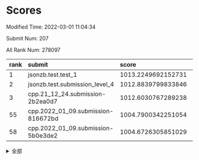 # Scores

Modified Time: 2022-03-01 11:04:34

Submit Num: 207

All Rank Num: 278097

| rank |               submit               |       score        |       sigma        | pk_num |
| :--- | :--------------------------------- | :----------------- | :----------------- | :----- |
| 1    | jsonzb.test.test_1                 | 1013.2249692152731 | 0.7782383929354385 | 5371   |
| 2    | jsonzb.test.submission_level_4     | 1012.8839799833846 | 0.8045393324556167 | 5374   |
| 3    | cpp.21_12_24.submission-2b2ea0d7   | 1012.6030767289238 | 0.7655020419533947 | 5376   |
| 55   | cpp.2022_01_09.submission-816672bd | 1004.7900342251054 | 0.7077887402733042 | 5377   |
| 58   | cpp.2022_01_09.submission-5b0e3de2 | 1004.6726305851029 | 0.7033590243785973 | 5374   |


<details>
<summary>全部</summary>

| rank |                 submit                 |       score        |       sigma        | pk_num |
| :--- | :------------------------------------- | :----------------- | :----------------- | :----- |
| 1    | jsonzb.test.test_1                     | 1013.2249692152731 | 0.7782383929354385 | 5371   |
| 2    | jsonzb.test.submission_level_4         | 1012.8839799833846 | 0.8045393324556167 | 5374   |
| 3    | cpp.21_12_24.submission-2b2ea0d7       | 1012.6030767289238 | 0.7655020419533947 | 5376   |
| 4    | gobigger.level_3.submission_level_3_29 | 1012.2819451986225 | 0.7611758589880971 | 5371   |
| 5    | gobigger.level_3.submission_level_3_43 | 1012.0096492025855 | 0.7872979558425045 | 5374   |
| 6    | gobigger.level_3.submission_level_3_25 | 1011.9536577951803 | 0.7727045548303403 | 5378   |
| 7    | gobigger.level_3.submission_level_3_27 | 1011.2118639071767 | 0.7716912542213354 | 5376   |
| 8    | gobigger.level_3.submission_level_3_48 | 1011.2052381539277 | 0.7646260778814272 | 5373   |
| 9    | gobigger.level_3.submission_level_3_24 | 1011.1297866660568 | 0.7697607748050368 | 5371   |
| 10   | gobigger.level_3.submission_level_3_2  | 1011.0540012437942 | 0.7865927061738801 | 5373   |
| 11   | gobigger.level_3.submission_level_3_13 | 1010.8613512885407 | 0.7636434844191542 | 5372   |
| 12   | gobigger.level_3.submission_level_3_18 | 1010.8495067076111 | 0.7538968905389066 | 5373   |
| 13   | gobigger.level_3.submission_level_3_4  | 1010.8376504422757 | 0.7711693298392807 | 5375   |
| 14   | gobigger.level_3.submission_level_3_5  | 1010.7654262804036 | 0.7769763356055029 | 5370   |
| 15   | gobigger.level_3.submission_level_3_15 | 1010.7482846187487 | 0.7883319130110317 | 5376   |
| 16   | gobigger.level_3.submission_level_3_33 | 1010.6792892892149 | 0.783929028013799  | 5378   |
| 17   | gobigger.level_3.submission_level_3_1  | 1010.6716709066951 | 0.7511160519844243 | 5378   |
| 18   | gobigger.level_3.submission_level_3_38 | 1010.6320893650153 | 0.7691868345892307 | 5374   |
| 19   | gobigger.level_3.submission_level_3_44 | 1010.5571927564062 | 0.746910541184407  | 5377   |
| 20   | gobigger.level_3.submission_level_3_14 | 1010.5124135120069 | 0.7561035262392473 | 5376   |
| 21   | gobigger.level_3.submission_level_3_10 | 1010.4948290964093 | 0.7581205902823392 | 5375   |
| 22   | gobigger.level_3.submission_level_3_28 | 1010.4538414540112 | 0.7745245158390964 | 5367   |
| 23   | gobigger.level_3.submission_level_3_39 | 1010.4207398395857 | 0.745954759851474  | 5381   |
| 24   | gobigger.level_3.submission_level_3_34 | 1010.3748739105044 | 0.7315058139673889 | 5373   |
| 25   | gobigger.level_3.submission_level_3_42 | 1010.3130638326501 | 0.7819322073506029 | 5375   |
| 26   | gobigger.level_3.submission_level_3_40 | 1010.3071297176903 | 0.7645238054318682 | 5380   |
| 27   | gobigger.level_3.submission_level_3_23 | 1010.2789128327782 | 0.7466880408594373 | 5375   |
| 28   | gobigger.level_3.submission_level_3_7  | 1010.2618900973196 | 0.7859897961830605 | 5374   |
| 29   | gobigger.level_3.submission_level_3_12 | 1010.0619406163772 | 0.7473844419737781 | 5374   |
| 30   | gobigger.level_3.submission_level_3_22 | 1009.9354605941691 | 0.7774198375094699 | 5369   |
| 31   | gobigger.level_3.submission_level_3_37 | 1009.9145474396671 | 0.7492019973640484 | 5372   |
| 32   | gobigger.level_3.submission_level_3_20 | 1009.8931518929807 | 0.7536119373142562 | 5373   |
| 33   | gobigger.level_3.submission_level_3_30 | 1009.7974666916291 | 0.757202431187911  | 5369   |
| 34   | gobigger.level_3.submission_level_3_35 | 1009.6889810993889 | 0.7524243854965844 | 5374   |
| 35   | gobigger.level_3.submission_level_3_0  | 1009.6818753739715 | 0.7637022203827691 | 5376   |
| 36   | gobigger.level_3.submission_level_3_31 | 1009.6184353146782 | 0.7281979695128952 | 5369   |
| 37   | gobigger.level_3.submission_level_3_49 | 1009.6023309154014 | 0.7370295485965824 | 5371   |
| 38   | gobigger.level_3.submission_level_3_47 | 1009.5282730815857 | 0.7401325436830651 | 5374   |
| 39   | gobigger.level_3.submission_level_3_36 | 1009.527326788398  | 0.7380520613807804 | 5373   |
| 40   | gobigger.level_3.submission_level_3_19 | 1009.4613844334899 | 0.742240905167327  | 5372   |
| 41   | gobigger.level_3.submission_level_3_6  | 1009.4501151794135 | 0.7463428685932312 | 5370   |
| 42   | gobigger.level_3.submission_level_3_16 | 1009.4395485921473 | 0.765797302131955  | 5375   |
| 43   | gobigger.level_3.submission_level_3_32 | 1009.4327442900253 | 0.7493098279183875 | 5370   |
| 44   | gobigger.level_3.submission_level_3_17 | 1009.4074869623379 | 0.7622265800612029 | 5376   |
| 45   | gobigger.level_3.submission_level_3_26 | 1009.2250257182881 | 0.7309468335969791 | 5375   |
| 46   | gobigger.level_3.submission_level_3_41 | 1009.1496012111313 | 0.7219003851636078 | 5374   |
| 47   | gobigger.level_3.submission_level_3_3  | 1009.129437636489  | 0.7624905495972097 | 5376   |
| 48   | gobigger.level_3.submission_level_3_9  | 1008.9312827478396 | 0.7368141526446371 | 5376   |
| 49   | gobigger.level_3.submission_level_3_11 | 1008.8761973408409 | 0.7699007103705425 | 5375   |
| 50   | gobigger.level_3.submission_level_3_46 | 1008.8722184545837 | 0.7548677881663904 | 5375   |
| 51   | gobigger.level_3.submission_level_3_45 | 1008.7729416623179 | 0.7448866699591195 | 5373   |
| 52   | gobigger.level_3.submission_level_3_8  | 1008.3770251733094 | 0.7390238920144042 | 5375   |
| 53   | gobigger.level_3.submission_level_3_21 | 1008.3359398156502 | 0.750012001991036  | 5370   |
| 54   | gobigger.level_1.submission_level_1_43 | 1005.0334578491337 | 0.73483818876387   | 5375   |
| 55   | cpp.2022_01_09.submission-816672bd     | 1004.7900342251054 | 0.7077887402733042 | 5377   |
| 56   | gobigger.level_1.submission_level_1_16 | 1004.7690637827453 | 0.7217624783398507 | 5382   |
| 57   | gobigger.level_1.submission_level_1_5  | 1004.7480973694151 | 0.7297653621367373 | 5373   |
| 58   | cpp.2022_01_09.submission-5b0e3de2     | 1004.6726305851029 | 0.7033590243785973 | 5374   |
| 59   | gobigger.level_1.submission_level_1_7  | 1004.2981898023613 | 0.7152047073054547 | 5377   |
| 60   | gobigger.level_1.submission_level_1_33 | 1004.29060362098   | 0.7330369910862867 | 5377   |
| 61   | gobigger.level_1.submission_level_1_13 | 1004.287795639725  | 0.7055285101191424 | 5371   |
| 62   | gobigger.level_1.submission_level_1_48 | 1004.2829057103446 | 0.7229471479440525 | 5377   |
| 63   | gobigger.level_1.submission_level_1_8  | 1004.257105661274  | 0.7174787979178082 | 5376   |
| 64   | gobigger.level_1.submission_level_1_49 | 1004.2503159462964 | 0.7333260969553642 | 5373   |
| 65   | gobigger.level_1.submission_level_1_36 | 1004.1411775237729 | 0.7140187640142507 | 5377   |
| 66   | gobigger.level_1.submission_level_1_30 | 1004.0862623563834 | 0.7219116686964865 | 5373   |
| 67   | gobigger.level_1.submission_level_1_14 | 1004.0647911590667 | 0.7166792066415133 | 5376   |
| 68   | gobigger.level_1.submission_level_1_19 | 1003.9940825470077 | 0.7146719808541901 | 5373   |
| 69   | gobigger.level_1.submission_level_1_26 | 1003.9808267397054 | 0.710948325191687  | 5377   |
| 70   | gobigger.level_1.submission_level_1_47 | 1003.9036611595135 | 0.7139998462791769 | 5375   |
| 71   | gobigger.level_1.submission_level_1_39 | 1003.8004333949898 | 0.7219397921695586 | 5374   |
| 72   | gobigger.level_1.submission_level_1_20 | 1003.7816552533128 | 0.7174246375760677 | 5373   |
| 73   | gobigger.level_1.submission_level_1_1  | 1003.7665219298964 | 0.7286693529063853 | 5374   |
| 74   | gobigger.level_1.submission_level_1_28 | 1003.6008146490235 | 0.7128931807112646 | 5378   |
| 75   | gobigger.level_1.submission_level_1_17 | 1003.5891890590605 | 0.7173310617018893 | 5375   |
| 76   | gobigger.level_1.submission_level_1_3  | 1003.4700622803268 | 0.7250919707593995 | 5375   |
| 77   | gobigger.level_1.submission_level_1_22 | 1003.468588188858  | 0.710394500579837  | 5368   |
| 78   | gobigger.level_1.submission_level_1_6  | 1003.4337873650429 | 0.7119634727382211 | 5380   |
| 79   | gobigger.level_1.submission_level_1_11 | 1003.4096947254721 | 0.7127657047178407 | 5379   |
| 80   | gobigger.level_1.submission_level_1_35 | 1003.3970839274465 | 0.7271187680872546 | 5373   |
| 81   | gobigger.level_1.submission_level_1_9  | 1003.383599440192  | 0.710955326983866  | 5376   |
| 82   | gobigger.level_1.submission_level_1_24 | 1003.2017211226272 | 0.7197934106058784 | 5373   |
| 83   | gobigger.level_1.submission_level_1_46 | 1003.1972447784126 | 0.7078512363937501 | 5375   |
| 84   | gobigger.level_1.submission_level_1_38 | 1003.1916092997824 | 0.7226031861978295 | 5373   |
| 85   | gobigger.level_1.submission_level_1_12 | 1003.1781904951537 | 0.7087947882290384 | 5375   |
| 86   | gobigger.level_1.submission_level_1_41 | 1003.1069870985668 | 0.7137286543989567 | 5377   |
| 87   | gobigger.level_1.submission_level_1_37 | 1003.1031640203864 | 0.7171156747818023 | 5376   |
| 88   | gobigger.level_1.submission_level_1_32 | 1003.0732429151852 | 0.7160283589607376 | 5369   |
| 89   | gobigger.level_1.submission_level_1_15 | 1003.0663726192844 | 0.7193845339097821 | 5373   |
| 90   | gobigger.level_1.submission_level_1_23 | 1002.9824029341601 | 0.7139198908505731 | 5374   |
| 91   | gobigger.level_1.submission_level_1_31 | 1002.9786949259834 | 0.7097055568209771 | 5375   |
| 92   | gobigger.level_1.submission_level_1_34 | 1002.9614392482954 | 0.7194684292828017 | 5379   |
| 93   | gobigger.level_1.submission_level_1_29 | 1002.9461402015376 | 0.7154641383395094 | 5381   |
| 94   | gobigger.level_1.submission_level_1_0  | 1002.9263042754308 | 0.7099457274798847 | 5377   |
| 95   | gobigger.level_1.submission_level_1_25 | 1002.8962382010764 | 0.7213145887557281 | 5376   |
| 96   | gobigger.level_1.submission_level_1_18 | 1002.7961782974314 | 0.7300846042051663 | 5374   |
| 97   | gobigger.level_1.submission_level_1_10 | 1002.7386617127877 | 0.7231881503325612 | 5371   |
| 98   | gobigger.level_1.submission_level_1_21 | 1002.699887411833  | 0.7153068031226107 | 5371   |
| 99   | gobigger.level_1.submission_level_1_45 | 1002.6771449487759 | 0.7121056542100185 | 5377   |
| 100  | gobigger.level_1.submission_level_1_44 | 1002.6025214223084 | 0.7073815519583067 | 5378   |
| 101  | gobigger.level_1.submission_level_1_27 | 1002.4252711917468 | 0.7213369722562651 | 5379   |
| 102  | gobigger.level_1.submission_level_1_42 | 1002.3967952209874 | 0.7272217346368017 | 5375   |
| 103  | gobigger.level_1.submission_level_1_4  | 1002.3423458941004 | 0.7212246235123781 | 5371   |
| 104  | gobigger.level_1.submission_level_1_2  | 1002.0632591969458 | 0.7189133617540758 | 5374   |
| 105  | gobigger.level_1.submission_level_1_40 | 1000.639258812435  | 0.7192234172646923 | 5378   |
| 106  | gobigger.random.submission_random_19   | 997.3593833994993  | 0.7282317989352816 | 5376   |
| 107  | gobigger.random.submission_random_40   | 997.3118110342881  | 0.7093962145962261 | 5370   |
| 108  | gobigger.random.submission_random_38   | 996.8927555652336  | 0.7089177152072781 | 5371   |
| 109  | gobigger.random.submission_random_24   | 996.7736630787903  | 0.7049405084676231 | 5374   |
| 110  | gobigger.random.submission_random_30   | 996.736308311443   | 0.7003694521791635 | 5373   |
| 111  | gobigger.random.submission_random_39   | 996.6742596773004  | 0.711785783274523  | 5377   |
| 112  | gobigger.random.submission_random_36   | 996.6350343223274  | 0.7214500091655937 | 5369   |
| 113  | gobigger.random.submission_random_20   | 996.4120515974543  | 0.715499634628099  | 5373   |
| 114  | gobigger.random.submission_random_25   | 996.3753961472285  | 0.7067334311684297 | 5377   |
| 115  | gobigger.random.submission_random_28   | 996.3579310087276  | 0.7277479629734374 | 5376   |
| 116  | gobigger.random.submission_random_5    | 996.2739447879777  | 0.6955887808521165 | 5376   |
| 117  | gobigger.random.submission_random_48   | 996.2160787369085  | 0.7136205777338711 | 5374   |
| 118  | gobigger.random.submission_random_32   | 996.1824415961246  | 0.7158841382802258 | 5377   |
| 119  | gobigger.random.submission_random_45   | 996.1750393287135  | 0.7027888928022322 | 5379   |
| 120  | gobigger.random.submission_random_43   | 996.1573549968164  | 0.7242820789251344 | 5370   |
| 121  | gobigger.random.submission_random_37   | 996.11673648257    | 0.7053691330026229 | 5377   |
| 122  | gobigger.random.submission_random_49   | 996.0470820823356  | 0.6977680026290326 | 5370   |
| 123  | gobigger.random.submission_random_33   | 996.0401413477781  | 0.71469397417477   | 5372   |
| 124  | gobigger.random.submission_random_18   | 996.034108429955   | 0.7108355577206017 | 5374   |
| 125  | gobigger.random.submission_random_27   | 996.0015282381629  | 0.7206362669634019 | 5374   |
| 126  | gobigger.random.submission_random_1    | 995.9854049469285  | 0.7065794934767133 | 5375   |
| 127  | gobigger.random.submission_random_7    | 995.9770759138572  | 0.7073441741999685 | 5370   |
| 128  | gobigger.random.submission_random_0    | 995.9614355835768  | 0.7025461843911295 | 5374   |
| 129  | gobigger.random.submission_random_41   | 995.9111078510646  | 0.7125702728295508 | 5370   |
| 130  | gobigger.random.submission_random_26   | 995.8856538964623  | 0.7046157302764325 | 5372   |
| 131  | gobigger.random.submission_random_16   | 995.8781285053616  | 0.7136792612727045 | 5375   |
| 132  | gobigger.random.submission_random_2    | 995.8730859867993  | 0.7211642220615888 | 5378   |
| 133  | gobigger.random.submission_random_4    | 995.794767502117   | 0.7249366949630677 | 5375   |
| 134  | gobigger.random.submission_random_34   | 995.7851878752292  | 0.7140262903345996 | 5371   |
| 135  | gobigger.random.submission_random_12   | 995.6204422150154  | 0.7143088602441322 | 5380   |
| 136  | gobigger.random.submission_random_31   | 995.5548714485064  | 0.7399858989739958 | 5377   |
| 137  | gobigger.random.submission_random_29   | 995.5470453022899  | 0.7159190455799044 | 5374   |
| 138  | gobigger.random.submission_random_9    | 995.5294115241121  | 0.7091002141250262 | 5370   |
| 139  | gobigger.random.submission_random_35   | 995.5007569840694  | 0.7090374087450205 | 5372   |
| 140  | gobigger.random.submission_random_10   | 995.3773912715372  | 0.7148626707337473 | 5377   |
| 141  | gobigger.random.submission_random_11   | 995.3583554620882  | 0.7268078674918378 | 5373   |
| 142  | gobigger.random.submission_random_47   | 995.3324382626415  | 0.7255513815849256 | 5372   |
| 143  | gobigger.random.submission_random_42   | 995.326963646239   | 0.7333038475908079 | 5376   |
| 144  | gobigger.random.submission_random_15   | 995.2415048986625  | 0.7210180790003216 | 5377   |
| 145  | gobigger.random.submission_random_22   | 995.0598924780968  | 0.7201306035572854 | 5373   |
| 146  | gobigger.random.submission_random_23   | 995.0349340913932  | 0.7076003973290038 | 5375   |
| 147  | gobigger.random.submission_random_44   | 995.0266619177537  | 0.7133874230535266 | 5371   |
| 148  | gobigger.random.submission_random_17   | 995.014792759627   | 0.7229744019817433 | 5368   |
| 149  | gobigger.random.submission_random_13   | 994.9107140245656  | 0.726849541140583  | 5371   |
| 150  | gobigger.random.submission_random_3    | 994.8641439321665  | 0.7142748869037385 | 5374   |
| 151  | gobigger.random.submission_random_8    | 994.8183034748614  | 0.7134185481212254 | 5368   |
| 152  | gobigger.random.submission_random_14   | 994.571997211381   | 0.7227060919157928 | 5371   |
| 153  | gobigger.random.submission_random_21   | 994.5317678935222  | 0.7232700461195294 | 5376   |
| 154  | gobigger.random.submission_random_6    | 994.3827900104008  | 0.725438273896631  | 5371   |
| 155  | gobigger.random.submission_random_46   | 994.2291612097576  | 0.7294960839001171 | 5373   |
| 156  | gobigger.level_2.submission_level_2_2  | 994.0161814230416  | 0.7230854729516788 | 5374   |
| 157  | gobigger.level_2.submission_level_2_37 | 993.9977129116127  | 0.7207780608218846 | 5373   |
| 158  | gobigger.level_2.submission_level_2_6  | 993.7668099101284  | 0.7496000915679235 | 5374   |
| 159  | gobigger.level_2.submission_level_2_11 | 993.5418623674061  | 0.7214536559906357 | 5377   |
| 160  | gobigger.level_2.submission_level_2_20 | 993.4890533227928  | 0.7531687866721243 | 5371   |
| 161  | gobigger.level_2.submission_level_2_22 | 993.3995901023782  | 0.735641477054503  | 5377   |
| 162  | gobigger.level_2.submission_level_2_44 | 993.3766792496164  | 0.7390678079183791 | 5371   |
| 163  | gobigger.level_2.submission_level_2_3  | 993.3622998101702  | 0.7350072325582941 | 5370   |
| 164  | gobigger.level_2.submission_level_2_5  | 993.1478689861194  | 0.7366042051339432 | 5372   |
| 165  | gobigger.level_2.submission_level_2_42 | 993.1124377594224  | 0.7415583053597038 | 5371   |
| 166  | gobigger.level_2.submission_level_2_25 | 993.0642004330384  | 0.7286046037022739 | 5374   |
| 167  | gobigger.level_2.submission_level_2_33 | 992.947384304196   | 0.7451506295668925 | 5370   |
| 168  | gobigger.level_2.submission_level_2_43 | 992.7815435548487  | 0.7670872815508412 | 5370   |
| 169  | gobigger.level_2.submission_level_2_40 | 992.7242503628963  | 0.7509957142434869 | 5364   |
| 170  | gobigger.level_2.submission_level_2_28 | 992.6700783475509  | 0.7523831122061653 | 5376   |
| 171  | gobigger.level_2.submission_level_2_48 | 992.6631021222037  | 0.7518950642266929 | 5376   |
| 172  | gobigger.level_2.submission_level_2_14 | 992.6518043429876  | 0.7515071680876859 | 5372   |
| 173  | gobigger.level_2.submission_level_2_10 | 992.5304943067011  | 0.7293233091933873 | 5369   |
| 174  | gobigger.level_2.submission_level_2_15 | 992.4109269040235  | 0.7347466900040375 | 5377   |
| 175  | gobigger.level_2.submission_level_2_4  | 992.3201250517739  | 0.7602464428452785 | 5374   |
| 176  | gobigger.level_2.submission_level_2_7  | 992.3004060099113  | 0.7520274791592735 | 5374   |
| 177  | gobigger.level_2.submission_level_2_27 | 992.2263205943879  | 0.7484057843863744 | 5371   |
| 178  | gobigger.level_2.submission_level_2_31 | 992.1859155349098  | 0.7391720482510957 | 5371   |
| 179  | gobigger.level_2.submission_level_2_34 | 992.1544569541078  | 0.738713410406199  | 5372   |
| 180  | gobigger.level_2.submission_level_2_8  | 992.1509210851575  | 0.7415068104170814 | 5380   |
| 181  | gobigger.level_2.submission_level_2_30 | 992.0119427556203  | 0.7540989407090017 | 5375   |
| 182  | gobigger.level_2.submission_level_2_21 | 991.9271347532865  | 0.744888090951165  | 5370   |
| 183  | gobigger.level_2.submission_level_2_18 | 991.9139541754586  | 0.7573610912691131 | 5374   |
| 184  | gobigger.level_2.submission_level_2_17 | 991.8682939670091  | 0.7605082808100141 | 5375   |
| 185  | gobigger.level_2.submission_level_2_38 | 991.7652735049809  | 0.754468416449965  | 5375   |
| 186  | gobigger.level_2.submission_level_2_23 | 991.7015936527546  | 0.7478021554715074 | 5375   |
| 187  | gobigger.level_2.submission_level_2_12 | 991.6777389072332  | 0.7801033369943697 | 5373   |
| 188  | gobigger.level_2.submission_level_2_32 | 991.6548914095303  | 0.7762269845643747 | 5374   |
| 189  | gobigger.level_2.submission_level_2_47 | 991.6536222837309  | 0.7443784677986731 | 5375   |
| 190  | gobigger.level_2.submission_level_2_9  | 991.5970378199838  | 0.7259493113542927 | 5375   |
| 191  | gobigger.level_2.submission_level_2_39 | 991.5259454703847  | 0.768594447142653  | 5366   |
| 192  | gobigger.level_2.submission_level_2_29 | 991.4651524194207  | 0.7883734241418392 | 5369   |
| 193  | gobigger.level_2.submission_level_2_41 | 991.4424505450352  | 0.7541994567207497 | 5375   |
| 194  | gobigger.level_2.submission_level_2_49 | 991.4143615323239  | 0.7318448437027882 | 5372   |
| 195  | gobigger.level_2.submission_level_2_24 | 991.3246732793189  | 0.7365345471279997 | 5372   |
| 196  | gobigger.level_2.submission_level_2_16 | 991.3148340982024  | 0.7406362248772477 | 5376   |
| 197  | gobigger.level_2.submission_level_2_35 | 991.2812405715397  | 0.751998584465009  | 5368   |
| 198  | gobigger.level_2.submission_level_2_46 | 991.2628575655239  | 0.7487609254076444 | 5368   |
| 199  | gobigger.level_2.submission_level_2_36 | 990.9109571090983  | 0.7601930691970264 | 5372   |
| 200  | gobigger.level_2.submission_level_2_1  | 990.54118652335    | 0.7558150566145454 | 5376   |
| 201  | gobigger.level_2.submission_level_2_45 | 990.5081871528556  | 0.7681498783984873 | 5376   |
| 202  | gobigger.level_2.submission_level_2_19 | 990.2035909342163  | 0.7672926707910016 | 5372   |
| 203  | gobigger.level_2.submission_level_2_0  | 989.8995427781298  | 0.7857494932785356 | 5376   |
| 204  | gobigger.level_2.submission_level_2_26 | 989.8731957151317  | 0.7719069712851829 | 5374   |
| 205  | gobigger.level_2.submission_level_2_13 | 989.1503951997352  | 0.7855865698094142 | 5369   |
| 206  | gobigger.none.submission_none_0        | 977.5827259207215  | 1.3405276237438466 | 5372   |
| 207  | gobigger.none.submission_none_1        | 975.0041247289466  | 1.5430070512940106 | 5378   |

</details>